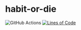 # habit-or-die

![GitHub Actions](https://github.com/nottaras/habit-or-die/actions/workflows/main.yml/badge.svg)
[![Lines of Code](https://img.shields.io/tokei/lines/github/nottaras/habit-or-die)](https://github.com/nottaras/habit-or-die)